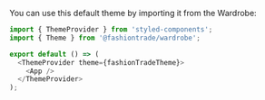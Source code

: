 You can use this default theme by importing it from the Wardrobe:

```js static
import { ThemeProvider } from 'styled-components';
import { Theme } from '@fashiontrade/wardrobe';

export default () => (
  <ThemeProvider theme={fashionTradeTheme}>
    <App />
  </ThemeProvider>
);
```
